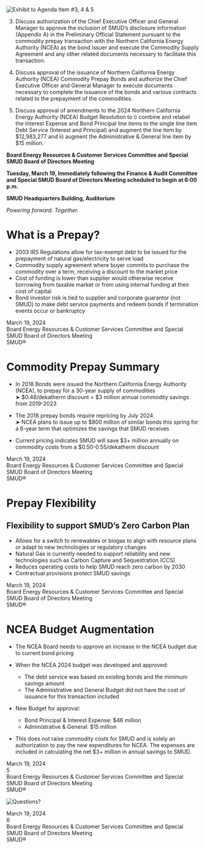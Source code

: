 <!-- Page 1 -->
![Exhibit to Agenda Item #3, 4 & 5](https://via.placeholder.com/1365x768.png?text=Exhibit+to+Agenda+Item+%233%2C+4+%26+5)

3. Discuss authorization of the Chief Executive Officer and General Manager to approve the inclusion of SMUD’s disclosure information (Appendix A) in the Preliminary Official Statement pursuant to the commodity prepay transaction with the Northern California Energy Authority (NCEA) as the bond issuer and execute the Commodity Supply Agreement and any other related documents necessary to facilitate this transaction.

4. Discuss approval of the issuance of Northern California Energy Authority (NCEA) Commodity Prepay Bonds and authorize the Chief Executive Officer and General Manager to execute documents necessary to complete the issuance of the bonds and various contracts related to the prepayment of the commodities.

5. Discuss approval of amendments to the 2024 Northern California Energy Authority (NCEA) Budget Resolution to i) combine and relabel the Interest Expense and Bond Principal line items to the single line item Debt Service (Interest and Principal) and augment the line item by $12,983,277 and ii) augment the Administrative & General line item by $15 million.

**Board Energy Resources & Customer Services Committee and Special SMUD Board of Directors Meeting**

**Tuesday, March 19, Immediately following the Finance & Audit Committee and Special SMUD Board of Directors Meeting scheduled to begin at 6:00 p.m.**

**SMUD Headquarters Building, Auditorium**

*Powering forward. Together.*
<!-- Page 2 -->
# What is a Prepay?

- 2003 IRS Regulations allow for tax-exempt debt to be issued for the prepayment of natural gas/electricity to serve load
- Commodity supply agreement where buyer commits to purchase the commodity over a term, receiving a discount to the market price
- Cost of funding is lower than supplier would otherwise receive borrowing from taxable market or from using internal funding at their cost of capital
- Bond investor risk is tied to supplier and corporate guarantor (not SMUD) to make debt service payments and redeem bonds if termination events occur or bankruptcy

March 19, 2024  
Board Energy Resources & Customer Services Committee and Special SMUD Board of Directors Meeting  
SMUD®
<!-- Page 3 -->
# Commodity Prepay Summary

- In 2018 Bonds were issued the Northern California Energy Authority (NCEA), to prepay for a 30-year supply of commodities  
  ➤ $0.48/dekatherm discount = $3 million annual commodity savings from 2019-2023

- The 2018 prepay bonds require repricing by July 2024  
  ➤ NCEA plans to issue up to $800 million of similar bonds this spring for a 6-year term that optimizes the savings that SMUD receives

- Current pricing indicates SMUD will save $3+ million annually on commodity costs from a $0.50-0.55/dekatherm discount

March 19, 2024  
Board Energy Resources & Customer Services Committee and Special SMUD Board of Directors Meeting  
SMUD®
<!-- Page 4 -->
# Prepay Flexibility

## Flexibility to support SMUD’s Zero Carbon Plan
- Allows for a switch to renewables or biogas to align with resource plans or adapt to new technologies or regulatory changes
- Natural Gas is currently needed to support reliability and new technologies such as Carbon Capture and Sequestration (CCS)
- Reduces operating costs to help SMUD reach zero carbon by 2030
- Contractual provisions protect SMUD savings

March 19, 2024  
Board Energy Resources & Customer Services Committee and Special SMUD Board of Directors Meeting  
SMUD®
<!-- Page 5 -->
# NCEA Budget Augmentation

- The NCEA Board needs to approve an increase in the NCEA budget due to current bond pricing

- When the NCEA 2024 budget was developed and approved:
  - The debt service was based on existing bonds and the minimum savings amount
  - The Administrative and General Budget did not have the cost of issuance for this transaction included

- New Budget for approval:
  - Bond Principal & Interest Expense: $46 million
  - Administrative & General: $15 million

- This does not raise commodity costs for SMUD and is solely an authorization to pay the new expenditures for NCEA. The expenses are included in calculating the net $3+ million in annual savings to SMUD.

March 19, 2024  
5  
Board Energy Resources & Customer Services Committee and Special SMUD Board of Directors Meeting  
SMUD®
<!-- Page 6 -->
![Questions?](https://via.placeholder.com/768x1365.png?text=Questions%3F)

March 19, 2024  
6  
Board Energy Resources & Customer Services Committee and Special SMUD Board of Directors Meeting  
SMUD®
